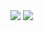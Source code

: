 <img src="https://github-readme-stats.vercel.app/api?username=felixgilioli&show_icons=true">
<img src="https://github-readme-stats.vercel.app/api/top-langs/?username=felixgilioli">
